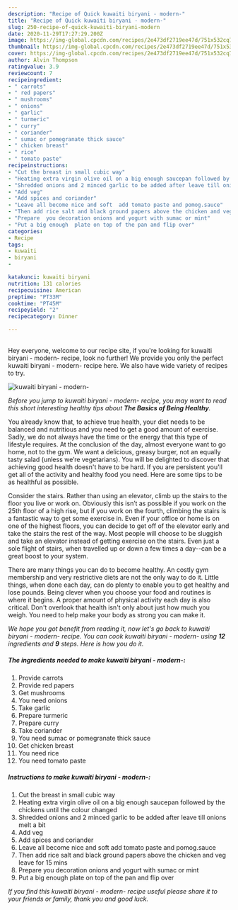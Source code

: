 ```yaml
---
description: "Recipe of Quick kuwaiti biryani - modern-"
title: "Recipe of Quick kuwaiti biryani - modern-"
slug: 250-recipe-of-quick-kuwaiti-biryani-modern
date: 2020-11-29T17:27:29.200Z
image: https://img-global.cpcdn.com/recipes/2e473df2719ee47d/751x532cq70/kuwaiti-biryani-modern-recipe-main-photo.jpg
thumbnail: https://img-global.cpcdn.com/recipes/2e473df2719ee47d/751x532cq70/kuwaiti-biryani-modern-recipe-main-photo.jpg
cover: https://img-global.cpcdn.com/recipes/2e473df2719ee47d/751x532cq70/kuwaiti-biryani-modern-recipe-main-photo.jpg
author: Alvin Thompson
ratingvalue: 3.9
reviewcount: 7
recipeingredient:
- " carrots"
- " red papers"
- " mushrooms"
- " onions"
- " garlic"
- " turmeric"
- " curry"
- " coriander"
- " sumac or pomegranate thick sauce"
- " chicken breast"
- " rice"
- " tomato paste"
recipeinstructions:
- "Cut the breast in small cubic way"
- "Heating extra virgin olive oil on a big enough saucepan followed by the chickens until the colour changed"
- "Shredded onions and 2 minced garlic to be added after leave till onions melt a bit"
- "Add veg"
- "Add spices and coriander"
- "Leave all become nice and soft  add tomato paste and pomog.sauce"
- "Then add rice salt and black ground papers above the chicken and veg leave for 15 mins"
- "Prepare  you decoration onions and yogurt with sumac or mint"
- "Put a big enough  plate on top of the pan and flip over"
categories:
- Recipe
tags:
- kuwaiti
- biryani
- 

katakunci: kuwaiti biryani  
nutrition: 131 calories
recipecuisine: American
preptime: "PT33M"
cooktime: "PT45M"
recipeyield: "2"
recipecategory: Dinner

---
```

<br>
Hey everyone, welcome to our recipe site, if you're looking for kuwaiti biryani - modern- recipe, look no further! We provide you only the perfect kuwaiti biryani - modern- recipe here. We also have wide variety of recipes to try.
<br>


![kuwaiti biryani - modern-](https://img-global.cpcdn.com/recipes/2e473df2719ee47d/751x532cq70/kuwaiti-biryani-modern-recipe-main-photo.jpg)

<i>Before you jump to kuwaiti biryani - modern- recipe, you may want to read this short interesting healthy tips about <strong>The Basics of Being Healthy</strong>.</i>

You already know that, to achieve true health, your diet needs to be balanced and nutritious and you need to get a good amount of exercise. Sadly, we do not always have the time or the energy that this type of lifestyle requires. At the conclusion of the day, almost everyone want to go home, not to the gym. We want a delicious, greasy burger, not an equally tasty salad (unless we’re vegetarians). You will be delighted to discover that achieving good health doesn't have to be hard. If you are persistent you'll get all of the activity and healthy food you need. Here are some tips to be as healthful as possible.

Consider the stairs. Rather than using an elevator, climb up the stairs to the floor you live or work on. Obviously this isn’t as possible if you work on the 25th floor of a high rise, but if you work on the fourth, climbing the stairs is a fantastic way to get some exercise in. Even if your office or home is on one of the highest floors, you can decide to get off of the elevator early and take the stairs the rest of the way. Most people will choose to be sluggish and take an elevator instead of getting exercise on the stairs. Even just a sole flight of stairs, when travelled up or down a few times a day--can be a great boost to your system. 

There are many things you can do to become healthy. An costly gym membership and very restrictive diets are not the only way to do it. Little things, when done each day, can do plenty to enable you to get healthy and lose pounds. Being clever when you choose your food and routines is where it begins. A proper amount of physical activity each day is also critical. Don't overlook that health isn't only about just how much you weigh. You need to help make your body as strong you can make it. 


<i>We hope you got benefit from reading it, now let's go back to kuwaiti biryani - modern- recipe. You can cook kuwaiti biryani - modern- using <strong>12</strong> ingredients and <strong>9</strong> steps. Here is how you do it.
</i>

##### The ingredients needed to make kuwaiti biryani - modern-:

1. Provide  carrots
1. Provide  red papers
1. Get  mushrooms
1. You need  onions
1. Take  garlic
1. Prepare  turmeric
1. Prepare  curry
1. Take  coriander
1. You need  sumac or pomegranate thick sauce
1. Get  chicken breast
1. You need  rice
1. You need  tomato paste


##### Instructions to make kuwaiti biryani - modern-:

1. Cut the breast in small cubic way
1. Heating extra virgin olive oil on a big enough saucepan followed by the chickens until the colour changed
1. Shredded onions and 2 minced garlic to be added after leave till onions melt a bit
1. Add veg
1. Add spices and coriander
1. Leave all become nice and soft  add tomato paste and pomog.sauce
1. Then add rice salt and black ground papers above the chicken and veg leave for 15 mins
1. Prepare  you decoration onions and yogurt with sumac or mint
1. Put a big enough  plate on top of the pan and flip over


<i>If you find this kuwaiti biryani - modern- recipe useful please share it to your friends or family, thank you and good luck.</i>
